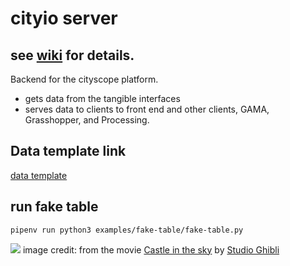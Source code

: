 # cityio server

## see [wiki](https://github.com/CityScope/CS_CityIO_backend/wiki) for details.

Backend for the cityscope platform.

- gets data from the tangible interfaces
- serves data to clients to front end and other clients, GAMA, Grasshopper, and Processing. 


## Data template link

[data template](https://github.com/CityScope/CS_CityIO_Backend/wiki/Data-Format)

## run fake table

``` pipenv run python3 examples/fake-table/fake-table.py ```


![](http://moviemezzanine.com/wp-content/uploads/laputa-header-1140x634.jpg)
image credit: from the movie [Castle in the sky](https://en.wikipedia.org/wiki/Castle_in_the_Sky) by [Studio Ghibli](http://www.ghibli.jp/)
